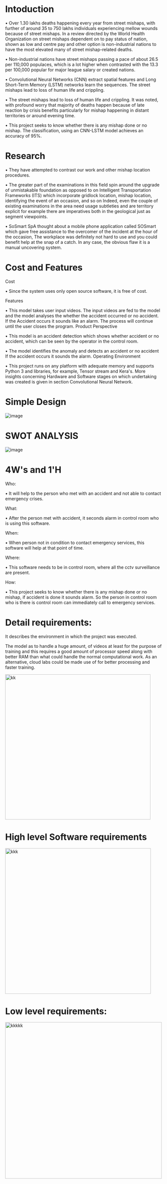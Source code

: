 # Intoduction

•	Over 1.30 lakhs deaths happening every year from street mishaps, with further of around 35 to 750 lakhs individuals experiencing mellow wounds because of street mishaps. In a review directed by the World Health Organization on street mishaps dependent on to pay status of nation, shown as low and centre pay and other option is non-industrial nations to have the most elevated many of street mishap-related deaths.

•	Non-industrial nations have street mishaps passing a pace of about 26.5 per 110,000 populaces, which is a lot higher when contrasted with the 13.3 per 100,000 popular for major league salary or created nations.

•	Convolutional Neural Networks (CNN) extract spatial features and Long Short-Term Memory (LSTM) networks learn the sequences. The street mishaps lead to loss of human life and crippling.

•	The street mishaps lead to loss of human life and crippling. It was noted, with profound worry that majority of deaths happen because of late reaction by crisis benefits particularly for mishap happening in distant territories or around evening time.

•	This project seeks to know whether there is any mishap done or no mishap. The classification, using an CNN-LSTM model achieves an accuracy of 95%.


# Research

•	They have attempted to contrast our work and other mishap location procedures.

•	The greater part of the examinations in this field spin around the upgrade of unmistakable foundation as opposed to on Intelligent Transportation Frameworks (ITS) which incorporate gridlock location, mishap location, identifying the event of an occasion, and so on Indeed, even the couple of existing examinations in the area need usage subtleties and are territory explicit for example there are imperatives both in the geological just as segment viewpoints.

•	SoSmart SpA thought about a mobile phone application called SOSmart which gave free assistance to the overcomer of the incident at the hour of the occasion, The workplace was definitely not hard to use and you could benefit help at the snap of a catch. In any case, the obvious flaw it is a manual uncovering system.

# Cost and Features

Cost

•	Since the system uses only open source software, it is free of cost.

Features

•	This model takes user input videos. The input videos are fed to the model and the model analyses the whether the accident occurred or no accident. If the Accident occurs it sounds like an alarm. The process will continue until the user closes the program.
Product Perspective

•	This model is an accident detection which shows whether accident or no accident, which can be seen by the operator in the control room.

•	The model identifies the anomaly and detects an accident or no accident If the accident occurs it sounds the alarm.
Operating Environment

•	This project runs on any platform with adequate memory and supports Python 3 and libraries, for example, Tensor stream and Kera's. More insights concerning Hardware and Software stages on which undertaking was created is given in section Convolutional Neural Network.

# Simple Design

![image](https://user-images.githubusercontent.com/88524508/128599210-9465ff45-55d2-4ee7-9d79-b00402e031c8.png)

# SWOT ANALYSIS

![image](https://user-images.githubusercontent.com/88524508/128599230-cbdcfdf1-1c04-4ef2-86b6-3be79fca34b6.png)

# 4W's and 1'H

Who:

•	It will help to the person who met with an accident and not able to contact emergency crises. 

What:

•	After the person met with accident, it seconds alarm in control room who is using this software.

When:

•	When person not in condition to contact emergency services, this software will help at that point of time.

Where:

•	This software needs to be in control room, where all the cctv surveillance are present.

How: 

•	This project seeks to know whether there is any mishap done or no mishap, if accident is done it sounds alarm. So the person in control room who is there is control room can immediately call to emergency services.

# Detail requirements:
It describes the environment in which the project was executed.

The model as to handle a huge amount, of videos at least for the purpose of training and this requires a good amount of processor speed along with better RAM than what could handle the normal computational work. As an alternative, cloud labs could be made use of for better processing and faster training.

<img width="466" alt="kk" src="https://user-images.githubusercontent.com/88524508/128599362-633ca385-c61e-4f22-bc16-2c8a7e630dc3.png">

# High level Software requirements

<img width="467" alt="kkk" src="https://user-images.githubusercontent.com/88524508/128599417-89ad4b7b-fe06-4d2c-aad6-cbc9cd05842d.png">

# Low level requirements:

<img width="502" alt="kkkkk" src="https://user-images.githubusercontent.com/88524508/128599450-5f2372de-3490-4998-af0c-28c88b61fc30.png">




